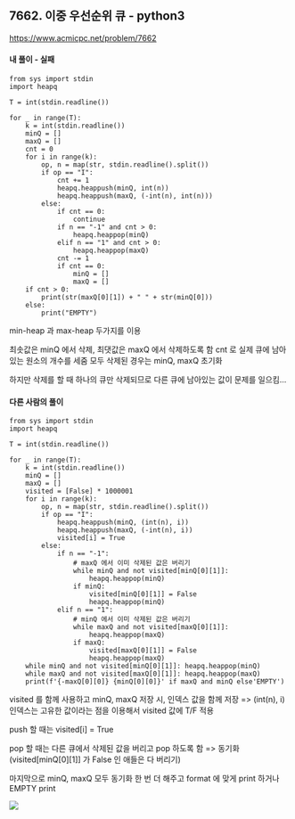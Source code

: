 ## 7662. 이중 우선순위 큐 - python3
https://www.acmicpc.net/problem/7662

#### 내 풀이 - 실패
```
from sys import stdin
import heapq

T = int(stdin.readline())

for _ in range(T):
    k = int(stdin.readline())
    minQ = []
    maxQ = []
    cnt = 0
    for i in range(k):
        op, n = map(str, stdin.readline().split())
        if op == "I":
            cnt += 1
            heapq.heappush(minQ, int(n))
            heapq.heappush(maxQ, (-int(n), int(n)))
        else:
            if cnt == 0:
                continue
            if n == "-1" and cnt > 0:
                heapq.heappop(minQ)
            elif n == "1" and cnt > 0:
                heapq.heappop(maxQ)
            cnt -= 1
            if cnt == 0:
                minQ = []
                maxQ = []
    if cnt > 0:
        print(str(maxQ[0][1]) + " " + str(minQ[0]))
    else:
        print("EMPTY")
```
min-heap 과 max-heap 두가지를 이용

최솟값은 minQ 에서 삭제, 최댓값은 maxQ 에서 삭제하도록 함
cnt 로 실제 큐에 남아있는 원소의 개수를 세줌
모두 삭제된 경우는 minQ, maxQ 초기화

하지만 삭제를 할 때 하나의 큐만 삭제되므로 다른 큐에 남아있는 값이 문제를 일으킴...

#### 다른 사람의 풀이
```
from sys import stdin
import heapq

T = int(stdin.readline())

for _ in range(T):
    k = int(stdin.readline())
    minQ = []
    maxQ = []
    visited = [False] * 1000001
    for i in range(k):
        op, n = map(str, stdin.readline().split())
        if op == "I":
            heapq.heappush(minQ, (int(n), i))
            heapq.heappush(maxQ, (-int(n), i))
            visited[i] = True
        else:
            if n == "-1":
                # maxQ 에서 이미 삭제된 값은 버리기
                while minQ and not visited[minQ[0][1]]:
                    heapq.heappop(minQ)
                if minQ:
                    visited[minQ[0][1]] = False
                    heapq.heappop(minQ)
            elif n == "1":
                # minQ 에서 이미 삭제된 값은 버리기
                while maxQ and not visited[maxQ[0][1]]:
                    heapq.heappop(maxQ)
                if maxQ:
                    visited[maxQ[0][1]] = False
                    heapq.heappop(maxQ)
    while minQ and not visited[minQ[0][1]]: heapq.heappop(minQ)
    while maxQ and not visited[maxQ[0][1]]: heapq.heappop(maxQ)
    print(f'{-maxQ[0][0]} {minQ[0][0]}' if maxQ and minQ else'EMPTY')
```
visited 를 함께 사용하고
minQ, maxQ 저장 시, 인덱스 값을 함께 저장 => (int(n), i)
인덱스는 고유한 값이라는 점을 이용해서 visited 값에 T/F 적용

push 할 때는 visited[i] = True

pop 할 때는 다른 큐에서 삭제된 값을 버리고 pop 하도록 함 => 동기화
(visited[minQ[0][1]] 가 False 인 애들은 다 버리기)

마지막으로 minQ, maxQ 모두 동기화 한 번 더 해주고
format 에 맞게 print 하거나 EMPTY print


![](https://images.velog.io/images/jsh5408/post/a1912db2-af2c-4f91-a08f-9fd30b268119/image.png)